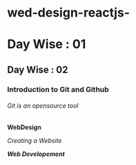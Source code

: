 # wed-design-reactjs-

# Day Wise : 01
## Day Wise : 02
### Introduction to Git and Github
###### Git is an opensource tool

**WebDesign**

*Creating a Website*

***Web Developement***
